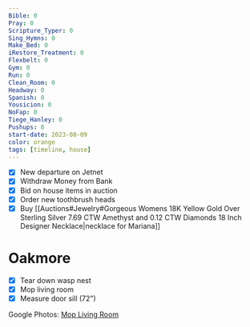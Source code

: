 ```yaml
---
Bible: 0
Pray: 0
Scripture_Typer: 0
Sing_Hymns: 0
Make_Bed: 0
iRestore_Treatment: 0
Flexbelt: 0
Gym: 0
Run: 0
Clean_Room: 0
Headway: 0
Spanish: 0
Yousicion: 0
NoFap: 0
Tiege_Hanley: 0
Pushups: 0
start-date: 2023-08-09
color: orange
tags: [timeline, house]
---
```


- [x] New departure on Jetnet
- [x] Withdraw Money from Bank
- [x] Bid on house items in auction
- [x] Order new toothbrush heads
- [x] Buy [[Auctions#Jewelry#Gorgeous Womens 18K Yellow Gold Over Sterling Silver 7.69 CTW Amethyst and 0.12 CTW Diamonds 18 Inch Designer Necklace|necklace for Mariana]]

# Oakmore
<span
	  class='ob-timelines' 
	  data-title='Mop Living Room' 
	  data-img = 'https://lh3.googleusercontent.com/pw/ADCreHctlv9WDVmxZyPfATUD0cUePS_j7ts_qcXPirL2VyilF0nodZr5-QfJ8okt86QzinyDS6QrNGaowtcJYiTJW6k1XQ5wl_IVW5meqdAt_XIQfBYpuI3Cls0CVMYF6ON2PCVZ1Bk7DeiAzhWEhX2z6CJg6w=w1655-h931-s-k-no-gm?authuser=0'>
</span>
- [x] Tear down wasp nest
- [x] Mop living room
- [x] Measure door sill (72")

Google Photos: [Mop Living Room](https://photos.app.goo.gl/kXJYSHAhrBK5iyTj9)